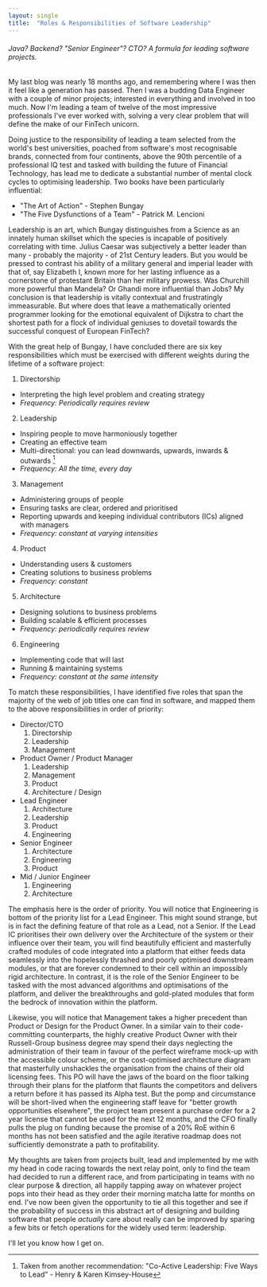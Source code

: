 ```yaml
---
layout: single
title:  "Roles & Responsibilities of Software Leadership"
---
```

###### Java? Backend? "Senior Engineer"? CTO? A formula for leading software projects.

My last blog was nearly 18 months ago, and remembering where I was then it feel like a generation has passed. Then I was a budding Data Engineer with a couple of minor projects; interested in everything and involved in too much. Now I'm leading a team of twelve of the most impressive professionals I've ever worked with, solving a very clear problem that will define the make of our FinTech unicorn.

Doing justice to the responsibility of leading a team selected from the world's best universities, poached from software's most recognisable brands, connected from four continents, above the 90th percentile of a professional IQ test and tasked with building the future of Financial Technology, has lead me to dedicate a substantial number of mental clock cycles to optimising leadership. Two books have been particularly influential:
* "The Art of Action" - Stephen Bungay
* "The Five Dysfunctions of a Team" - Patrick M. Lencioni

Leadership is an art, which Bungay distinguishes from a Science as an innately human skillset which the species is incapable of positively correlating with time. Julius Caesar was subjectively a better leader than many - probably the majority - of 21st Century leaders. But you would be pressed to contrast his ability of a military general and imperial leader with that of, say Elizabeth I, known more for her lasting influence as a cornerstone of protestant Britain than her military prowess. Was Churchill more powerful than Mandela? Or Ghandi more influential than Jobs? My conclusion is that leadership is vitally contextual and frustratingly immeasurable. But where does that leave a mathematically oriented programmer looking for the emotional equivalent of Dijkstra to chart the shortest path for a flock of individual geniuses to dovetail towards the successful conquest of European FinTech?

With the great help of Bungay, I have concluded there are six key responsibilities which must be exercised with different weights during the lifetime of a software project:
1. Directorship
  * Interpreting the high level problem and creating strategy
  * *Frequency: Periodically requires review*
2. Leadership
  * Inspiring people to move harmoniously together
  * Creating an effective team
  * Multi-directional: you can lead downwards, upwards, inwards & outwards [^1]
  * *Frequency: All the time, every day*
3. Management
  * Administering groups of people
  * Ensuring tasks are clear, ordered and prioritised
  * Reporting upwards and keeping individual contributors (ICs) aligned with managers
  * *Frequency: constant at varying intensities*
4. Product
  * Understanding users & customers
  * Creating solutions to business problems
  * *Frequency: constant*
5. Architecture
  * Designing solutions to business problems
  * Building scalable & efficient processes
  * *Frequency: periodically requires review*
6. Engineering
  * Implementing code that will last
  * Running & maintaining systems
  * *Frequency: constant at the same intensity*

To match these responsibilities, I have identified five roles that span the majority of the web of job titles one can find in software, and mapped them to the above responsibilities in order of priority:
* Director/CTO
  1. Directorship
  2. Leadership
  3. Management
* Product Owner / Product Manager
  1. Leadership
  2. Management
  3. Product
  4. Architecture / Design
* Lead Engineer
  1. Architecture
  2. Leadership
  3. Product
  4. Engineering
* Senior Engineer
  1. Architecture
  2. Engineering
  3. Product
* Mid / Junior Engineer
  1. Engineering
  2. Architecture

The emphasis here is the order of priority. You will notice that Engineering is bottom of the priority list for a Lead Engineer. This might sound strange, but is in fact the defining feature of that role as a Lead, not a Senior. If the Lead IC prioritises their own delivery over the Architecture of the system or their influence over their team, you will find beautifully efficient and masterfully crafted modules of code integrated into a platform that either feeds data seamlessly into the hopelessly thrashed and poorly optimised downstream modules, or that are forever condemned to their cell within an impossibly rigid architecture. In contrast, it is the role of the Senior Engineer to be tasked with the most advanced algorithms and optimisations of the platform, and deliver the breakthroughs and gold-plated modules that form the bedrock of innovation within the platform.

Likewise, you will notice that Management takes a higher precedent than Product or Design for the Product Owner. In a similar vain to their code-committing counterparts, the highly creative Product Owner with their Russell-Group business degree may spend their days neglecting the administration of their team in favour of the perfect wireframe mock-up with the accessible colour scheme, or the cost-optimised architecture diagram that masterfully unshackles the organisation from the chains of their old licensing fees. This PO will have the jaws of the board on the floor talking through their plans for the platform that flaunts the competitors and delivers a return before it has passed its Alpha test. But the pomp and circumstance will be short-lived when the engineering staff leave for "better growth opportunities elsewhere", the project team present a purchase order for a 2 year license that cannot be used for the next 12 months, and the CFO finally pulls the plug on funding because the promise of a 20% RoE within 6 months has not been satisfied and the agile iterative roadmap does not sufficiently demonstrate a path to profitability.

My thoughts are taken from projects built, lead and implemented by me with my head in code racing towards the next relay point, only to find the team had decided to run a different race, and from participating in teams with no clear purpose & direction, all happily tapping away on whatever project pops into their head as they order their morning matcha latte for months on end. I've now been given the opportunity to tie all this together and see if the probability of success in this abstract art of designing and building software that people *actually* care about really can be improved by sparing a few bits or fetch operations for the widely used term: leadership.

I'll let you know how I get on.


[^1]: Taken from another recommendation: "Co-Active Leadership: Five Ways to Lead" - Henry & Karen Kimsey-House
